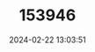 ---
title: "153946"
category: "Procambarus youngi"
draft: false
date: 2024-02-22 13:03:51
languages:
  English: ["Florida Longbeak Crayfish"]
---